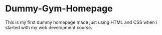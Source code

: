 # Dummy-Gym-Homepage
This is my first dummy homepage made just using HTML and CSS when i started with my web development course. 
